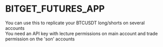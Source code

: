 # BITGET_FUTURES_APP
 
You can use this to replicate your BTCUSDT long/shorts on several accounts\
You need an API key with lecture permissions on main account and trade permission on the 'son' accounts